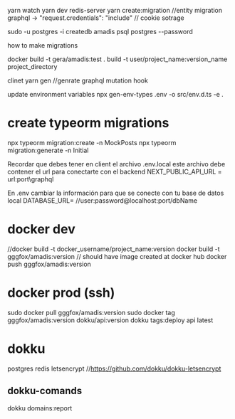 yarn watch
yarn dev
redis-server
yarn create:migration //entity migration
graphql -> "request.credentials": "include" // cookie sotrage

sudo -u postgres -i
createdb amadis
psql postgres --password

how to make migrations

docker
build -t gera/amadis:test .
build -t user/project_name:version_name project_directory

clinet
yarn gen //genrate graphql mutation hook

update environment variables
npx gen-env-types .env -o src/env.d.ts -e .

# create typeorm migrations
npx typeorm migration:create -n MockPosts
npx typeorm migration:generate -n Initial

Recordar que debes tener en client el archivo .env.local
este archivo debe contener el url para conectarte con el backend NEXT_PUBLIC_API_URL = url:port\graphql

En .env cambiar la información para que se conecte con tu base de datos local DATABASE_URL= //user:password@localhost:port/dbName


# docker dev
//docker build -t docker_username/project_name:version
docker build -t gggfox/amadis:version
// should have image created at docker hub
docker push gggfox/amadis:version

# docker prod (ssh)
sudo docker pull gggfox/amadis:version
sudo docker tag gggfox/amadis:version dokku/api:version
dokku tags:deploy api latest


# dokku
postgres
redis
letsencrypt 
//https://github.com/dokku/dokku-letsencrypt
## dokku-comands
dokku domains:report 